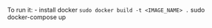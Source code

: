 To run it:
    - install docker
    ``` sudo docker build -t <IMAGE_NAME> .
    ``` sudo docker-compose up